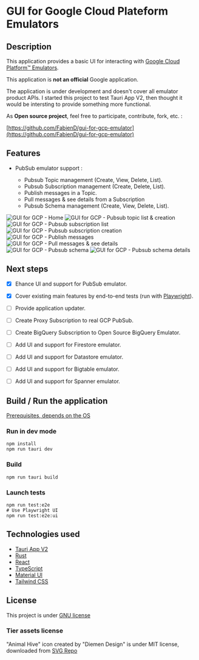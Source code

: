 # GUI for Google Cloud Plateform Emulators

## Description

This application provides a basic UI for interacting with [Google Cloud Platform™ Emulators](https://cloud.google.com/sdk/gcloud/reference/beta/emulators).

This application is **not an official** Google application.

The application is under development and doesn't cover all emulator product APIs. I started this project to test Tauri App V2, then thought it would be intersting to provide something more functional.

As **Open source project**, feel free to participate, contribute, fork, etc. :

[https://github.com/FabienD/gui-for-gcp-emulator](https://github.com/FabienD/gui-for-gcp-emulator)

## Features

- PubSub emulator support :

  - Pubsub Topic management (Create, View, Delete, List).
  - Pubsub Subscription management (Create, Delete, List).
  - Publish messages in a Topic.
  - Pull messages & see details from a Subscription
  - Pubsub Schema management (Create, View, Delete, List).

![GUI for GCP - Home](./doc/assets/gcp_gui_home.png)
![GUI for GCP - Pubsub topic list & creation](./doc/assets/gcp_gui_pubsub_topic_create.png)
![GUI for GCP - Pubsub subscription list](./doc/assets/gcp_gui_pubsub_subscription.png)
![GUI for GCP - Pubsub subscription creation](./doc/assets/gcp_gui_pubsub_subscription_create.png)
![GUI for GCP - Publish messages](./doc/assets/gcp_gui_pubsub_topic_publish.png)
![GUI for GCP - Pull messages & see details](./doc/assets/gcp_gui_pubsub_subscription_pull_message.png)
![GUI for GCP - Pubsub schema](./doc/assets/gcp_gui_pubsub_schema_create.png)
![GUI for GCP - Pubsub schema details](./doc/assets/gcp_gui_pubsub_schema_details.png)

## Next steps

- [x] Ehance UI and support for PubSub emulator.
- [x] Cover existing main features by end-to-end tests (run with [Playwright](https://playwright.dev/)).
- [ ] Provide application updater.

- [ ] Create Proxy Subscription to real GCP PubSub.
- [ ] Create BigQuery Subscription to Open Source BigQuery Emulator.

- [ ] Add UI and support for Firestore emulator.
- [ ] Add UI and support for Datastore emulator.
- [ ] Add UI and support for Bigtable emulator.
- [ ] Add UI and support for Spanner emulator.

## Build / Run the application

[Prerequisites, depends on the OS](https://v2.tauri.app/fr/start/prerequisites/)

### Run in dev mode

```shell
npm install
npm run tauri dev
```

### Build

```shell
npm run tauri build
```

### Launch tests

```shell
npm run test:e2e
# Use Playwright UI
npm run test:e2e:ui
```

## Technologies used

- [Tauri App V2](https://v2.tauri.app/)
- [Rust](https://www.rust-lang.org/)
- [React](https://react.dev/)
- [TypeScript](https://www.typescriptlang.org/)
- [Material UI](https://material-ui.com/)
- [Tailwind CSS](https://tailwindcss.com/)


## License

This project is under [GNU license](LICENSE)

### Tier assets license

"Animal Hive" icon created by "Diemen Design" is under MIT license, downloaded from [SVG Repo](https://www.svgrepo.com)